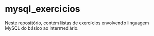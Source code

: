 # mysql_exercicios
Neste repositório, contém listas de exercícios envolvendo linguagem MySQL do básico ao intermediário. 

